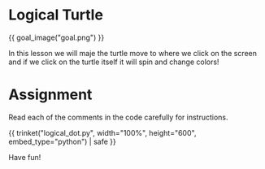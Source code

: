 # Logical Turtle

{{ goal_image("goal.png") }}

In this lesson we will maje the turtle move to where we click on the screen and if we click on the turtle itself it will spin and change colors!

# Assignment

Read each of  the comments in the code carefully for instructions. 

{{ trinket("logical_dot.py", width="100%", height="600", embed_type="python") | safe }}

Have fun!